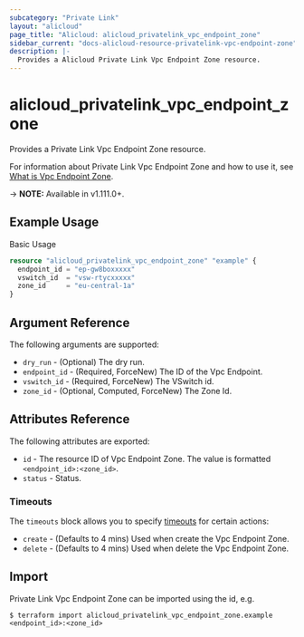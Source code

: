 ```yaml
---
subcategory: "Private Link"
layout: "alicloud"
page_title: "Alicloud: alicloud_privatelink_vpc_endpoint_zone"
sidebar_current: "docs-alicloud-resource-privatelink-vpc-endpoint-zone"
description: |-
  Provides a Alicloud Private Link Vpc Endpoint Zone resource.
---
```


# alicloud\_privatelink\_vpc\_endpoint\_zone

Provides a Private Link Vpc Endpoint Zone resource.

For information about Private Link Vpc Endpoint Zone and how to use it, see [What is Vpc Endpoint Zone](https://help.aliyun.com/document_detail/183561.html).

-> **NOTE:** Available in v1.111.0+.

## Example Usage

Basic Usage

```terraform
resource "alicloud_privatelink_vpc_endpoint_zone" "example" {
  endpoint_id = "ep-gw8boxxxxx"
  vswitch_id  = "vsw-rtycxxxxx"
  zone_id     = "eu-central-1a"
}

```

## Argument Reference

The following arguments are supported:

* `dry_run` - (Optional) The dry run.
* `endpoint_id` - (Required, ForceNew) The ID of the Vpc Endpoint.
* `vswitch_id` - (Required, ForceNew) The VSwitch id.
* `zone_id` - (Optional, Computed, ForceNew) The Zone Id.

## Attributes Reference

The following attributes are exported:

* `id` - The resource ID of Vpc Endpoint Zone. The value is formatted `<endpoint_id>:<zone_id>`.
* `status` - Status.

### Timeouts

The `timeouts` block allows you to specify [timeouts](https://www.terraform.io/docs/configuration-0-11/resources.html#timeouts) for certain actions:

* `create` - (Defaults to 4 mins) Used when create the Vpc Endpoint Zone.
* `delete` - (Defaults to 4 mins) Used when delete the Vpc Endpoint Zone.

## Import

Private Link Vpc Endpoint Zone can be imported using the id, e.g.

```shell
$ terraform import alicloud_privatelink_vpc_endpoint_zone.example <endpoint_id>:<zone_id>
```

